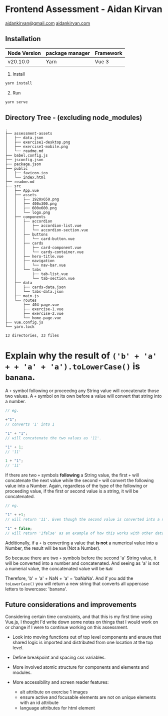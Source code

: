 # Frontend Assessment - Aidan Kirvan

aidankirvan@gmail.com
[aidankirvan.com](https://aidankirvan.com)

## Installation

| Node Version | package manager | Framework |
| ------------ | --------------- | --------- |
| v20.10.0     | Yarn            | Vue 3     |

1. Install

```bash
yarn install
```

2. Run

```bash
yarn serve
```

## Directory Tree - (excluding node_modules)

```
.
├── assessment-assets
│   ├── data.json
│   ├── exercise1-desktop.png
│   ├── exercise1-mobile.png
│   └── readme.md
├── babel.config.js
├── jsconfig.json
├── package.json
├── public
│   ├── favicon.ico
│   └── index.html
├── readme.md
├── src
│   ├── App.vue
│   ├── assets
│   │   ├── 1920x650.png
│   │   ├── 400x300.png
│   │   ├── 600x600.png
│   │   └── logo.png
│   ├── components
│   │   ├── accordion
│   │   │   ├── accordion-list.vue
│   │   │   └── accordion-section.vue
│   │   ├── buttons
│   │   │   └── card-button.vue
│   │   ├── cards
│   │   │   ├── card-component.vue
│   │   │   └── cards-container.vue
│   │   ├── hero-title.vue
│   │   ├── navigation
│   │   │   └── nav-bar.vue
│   │   └── tabs
│   │       ├── tab-list.vue
│   │       └── tab-section.vue
│   ├── data
│   │   ├── cards-data.json
│   │   └── tabs-data.json
│   ├── main.js
│   └── routes
│       ├── 404-page.vue
│       ├── exercise-1.vue
│       ├── exercise-2.vue
│       └── home-page.vue
├── vue.config.js
└── yarn.lock

13 directories, 33 files
```

# Explain why the result of `('b' + 'a' + + 'a' + 'a').toLowerCase()` is `banana`.

A `+` symbol following or proceedng any String value will concatenate those two values. A `+` symbol on its own before a value will convert that string into a number.

```javascript
// eg.

+"1";
// converts '1' into 1

"1" + "1";
// will concatenate the two values as '11'.

"1" + 1;
// '11'

1 + "1";
// '11'
```

If there are two `+` symbols **following** a String value, the first `+` will concatenate the next value while the second `+` will convert the following value into a Number. Again, regardless of the type of the following or proceeding value, if the first or second value is a string, it will be concatenated.

```javascript
// eg.

"1" + +1;
// will return '11'. Even though the second value is converted into a number, it will still be concatenated.

"1" + false;
// will return '1false' as an example of how this works with other data types.
```

Additionally, if a `+` is converting a value that **is not** a numerical value into a Number, the result will be `NaN` (Not a Number).

So because there are two `+` symbols before the second 'a' String value, it will be converted into a number and concatenated. And seeing as 'a' is not a numerial value, the concatenated value will be `NaN`

Therefore, 'b' + 'a' + NaN + 'a' = 'baNaNa'. And if you add the `toLowerCase()` you will return a new string that converts all uppercase letters to lowercase: 'banana'.

## Future considerations and improvements

Considering certain time constraints, and that this is my first time using Vue.js, I thought I'd write down some notes on things that I would work on or change if I were to continue working on this assessment.

- Look into moving functions out of top level components and ensure that shared logic is imported and distributed from one location at the top level.

- Define breakpoint and spacing css variables.

- More involved atomic structure for components and elements and modules.

- More accessibility and screen reader features:
  - alt attribute on exercise 1 images
  - ensure active and focusable elements are not on unique elements with an id attribute
  - language attributes for html element